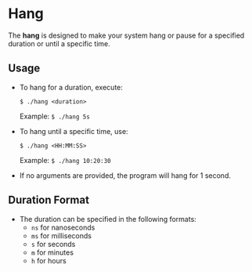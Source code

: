 # Hang

The **hang** is designed to make your system hang or pause for a specified duration or until a specific time.

## Usage
- To hang for a duration, execute:
  ```
  $ ./hang <duration>
  ```
  Example: `$ ./hang 5s`

- To hang until a specific time, use:
  ```
  $ ./hang <HH:MM:SS>
  ```
  Example: `$ ./hang 10:20:30`

- If no arguments are provided, the program will hang for 1 second.

## Duration Format
- The duration can be specified in the following formats:
  - `ns` for nanoseconds
  - `ms` for milliseconds
  - `s` for seconds
  - `m` for minutes
  - `h` for hours

